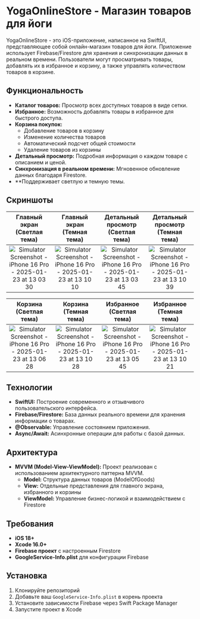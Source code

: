 # YogaOnlineStore - Магазин товаров для йоги

YogaOnlineStore - это iOS-приложение, написанное на SwiftUI, представляющее собой онлайн-магазин товаров для йоги. Приложение использует Firebase/Firestore для хранения и синхронизации данных в реальном времени. Пользователи могут просматривать товары, добавлять их в избранное и корзину, а также управлять количеством товаров в корзине.

## Функциональность

- **Каталог товаров:** Просмотр всех доступных товаров в виде сетки.
- **Избранное:** Возможность добавлять товары в избранное для быстрого доступа.
- **Корзина покупок:** 
  - Добавление товаров в корзину
  - Изменение количества товаров
  - Автоматический подсчет общей стоимости
  - Удаление товаров из корзины
- **Детальный просмотр:** Подробная информация о каждом товаре с описанием и ценой.
- **Синхронизация в реальном времени:** Мгновенное обновление данных благодаря Firestore.
- **Поддерживает светлую и темную темы.

  
## Скриншоты
| Главный экран (Светлая тема) | Главный экран (Темная тема) | Детальный просмотр (Светлая тема) | Детальный просмотр (Темная тема) |
| :---------: | :---------: | :---------: | :---------: |
|![Simulator Screenshot - iPhone 16 Pro - 2025-01-23 at 13 03 30](https://github.com/user-attachments/assets/c70d0416-6de1-406e-81d4-a5018028b407)|![Simulator Screenshot - iPhone 16 Pro - 2025-01-23 at 13 10 10](https://github.com/user-attachments/assets/6ac4e11d-aa9c-4fca-8fba-59e5fb882b16)|![Simulator Screenshot - iPhone 16 Pro - 2025-01-23 at 13 03 45](https://github.com/user-attachments/assets/d59d5a49-dc96-4b36-87ff-56d694729717)|![Simulator Screenshot - iPhone 16 Pro - 2025-01-23 at 13 10 39](https://github.com/user-attachments/assets/dd958cad-dfc8-4390-a4c5-2276032df20f)|




| Корзина (Светлая тема) | Корзина (Темная тема) | Избранное (Светлая тема) | Избранное (Темная тема) |
| :---------: | :---------: | :---------: | :---------: |
|![Simulator Screenshot - iPhone 16 Pro - 2025-01-23 at 13 06 28](https://github.com/user-attachments/assets/ca98fe7d-77d7-4379-a952-205243e5ff0e)|![Simulator Screenshot - iPhone 16 Pro - 2025-01-23 at 13 10 28](https://github.com/user-attachments/assets/77e09177-b1fd-4c15-bfa8-f06bfb37642b)|![Simulator Screenshot - iPhone 16 Pro - 2025-01-23 at 13 05 45](https://github.com/user-attachments/assets/23c59efc-c063-4693-ac88-4e85f512f978)|![Simulator Screenshot - iPhone 16 Pro - 2025-01-23 at 13 10 21](https://github.com/user-attachments/assets/f5105089-79eb-4aa7-a4b0-82dc96177929)|


## Технологии

- **SwiftUI:** Построение современного и отзывчивого пользовательского интерфейса.
- **Firebase/Firestore:** База данных реального времени для хранения информации о товарах.
- **@Observable:** Управление состоянием приложения.
- **Async/Await:** Асинхронные операции для работы с базой данных.

## Архитектура

- **MVVM (Model-View-ViewModel):** Проект реализован с использованием архитектурного паттерна MVVM.
  - **Model:** Структура данных товаров (ModelOfGoods)
  - **View:** Отдельные представления для главного экрана, избранного и корзины
  - **ViewModel:** Управление бизнес-логикой и взаимодействием с Firestore

## Требования

- **iOS 18+**
- **Xcode 16.0+**
- **Firebase проект** с настроенным Firestore
- **GoogleService-Info.plist** для конфигурации Firebase

## Установка

1. Клонируйте репозиторий
2. Добавьте ваш `GoogleService-Info.plist` в корень проекта
3. Установите зависимости Firebase через Swift Package Manager
4. Запустите проект в Xcode

